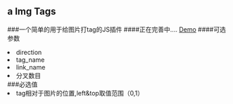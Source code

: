 ## a Img Tags
###一个简单的用于给图片打tag的JS插件
####正在完善中....
<a href="http://dejun-github-tag.oss-cn-qingdao.aliyuncs.com/">Demo</a>
####可选参数
<li>direction</li>
<li>tag_name</li>
<li>link_name</li>
<li>分叉数目</li>
###必选值
<li>tag相对于图片的位置,left&top取值范围（0,1）</li>


